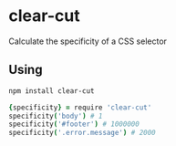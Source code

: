 # clear-cut

Calculate the specificity of a CSS selector

## Using

```sh
npm install clear-cut
```

```coffee
{specificity} = require 'clear-cut'
specificity('body') # 1
specificity('#footer') # 1000000
specificity('.error.message') # 2000
```
